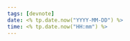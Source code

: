 ```yaml
---
tags: [devnote]
date: <% tp.date.now("YYYY-MM-DD") %>
time: <% tp.date.now("HH:mm") %>
---
```

<DocDate :date="$frontmatter.date" />

